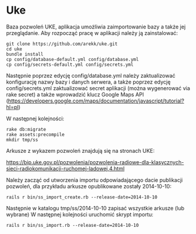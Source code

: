 Uke
===

Baza pozwoleń UKE, aplikacja umożliwia zaimportowanie bazy a także jej przeglądanie. Aby rozpocząć pracę w aplikacji należy ją zainstalować:

```
git clone https://github.com/arekk/uke.git
cd uke
bundle install
cp config/database-default.yml config/database.yml
cp config/secrets-default.yml config/secrets.yml
```

Następnie poprzez edycję config/database.yml należy zaktualizować konfigurację nazwy bazy i danych serwera, a także poprzez
edycję config/secrets.yml zaktualizować secret aplikacji (można wygenerować via rake secret) a także wprowadzić klucz Google
Maps API (https://developers.google.com/maps/documentation/javascript/tutorial?hl=pl)

W następnej kolejności:

```
rake db:migrate
rake assets:precompile
mkdir tmp/ss
```
Arkusze z wykazem pozwoleń znajdują się na stronach UKE: 

https://bip.uke.gov.pl/pozwolenia/pozwolenia-radiowe-dla-klasycznych-sieci-radiokomunikacji-ruchomej-ladowej,4.html

Należy zacząć od utworzenia importu odpowiadającego dacie publikacji pozwoleń, dla przykładu arkusze opublikowane zostały 2014-10-10:

```
rails r bin/ss_import_create.rb --release-date=2014-10-10
```

Następnie w katalogu tmp/ss/2014-10-10 zapisać wszystkie arkusze (lub wybrane)
W następnej kolejności uruchomić skrypt importu:

```
rails r bin/ss_import.rb --release-date=2014-10-10
```
